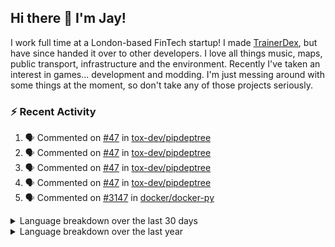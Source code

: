 ## Hi there 👋 I'm Jay!
I work full time at a London-based FinTech startup! I made [TrainerDex](https://www.github.com/TrainerDex), but have since handed it over to other developers. I love all things music, maps, public transport, infrastructure and the environment. Recently I've taken an interest in games... development and modding. I'm just messing around with some things at the moment, so don't take any of those projects seriously.

### :zap: Recent Activity

<!--START_SECTION:activity-->
1. 🗣 Commented on [#47](https://github.com/tox-dev/pipdeptree/issues/47#issuecomment-1798568891) in [tox-dev/pipdeptree](https://github.com/tox-dev/pipdeptree)
2. 🗣 Commented on [#47](https://github.com/tox-dev/pipdeptree/issues/47#issuecomment-1798565960) in [tox-dev/pipdeptree](https://github.com/tox-dev/pipdeptree)
3. 🗣 Commented on [#47](https://github.com/tox-dev/pipdeptree/issues/47#issuecomment-1798560242) in [tox-dev/pipdeptree](https://github.com/tox-dev/pipdeptree)
4. 🗣 Commented on [#47](https://github.com/tox-dev/pipdeptree/issues/47#issuecomment-1798548877) in [tox-dev/pipdeptree](https://github.com/tox-dev/pipdeptree)
5. 🗣 Commented on [#3147](https://github.com/docker/docker-py/pull/3147#issuecomment-1798151061) in [docker/docker-py](https://github.com/docker/docker-py)
<!--END_SECTION:activity-->

<details>
  <summary>Language breakdown over the last 30 days</summary>
  
  [<img src="https://wakatime.com/share/@TurnrDev/4142a9ac-7325-4d2f-a2bb-ec199b5c798c.svg" alt="A graph showing a rundown of my languages used in the past 30 days. Unforunately, I am unable to autogen alt headers for this at the moment."/>](https://wakatime.com/@TurnrDev)
</details>

<details>
  <summary>Language breakdown over the last year</summary>
  
  [<img src="https://github-readme-stats.vercel.app/api/wakatime?username=TurnrDev&layout=compact" alt="A graph showing a rundown of my languages used in the past year. Unforunately, I am unable to autogen alt headers for this at the moment." />](https://wakatime.com/@TurnrDev)
</details>
